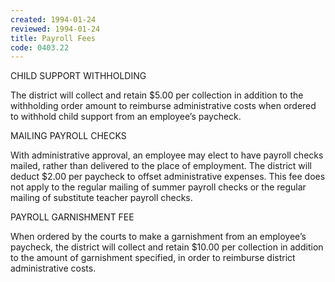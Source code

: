 ```yaml
---
created: 1994-01-24
reviewed: 1994-01-24
title: Payroll Fees
code: 0403.22
---
```



CHILD SUPPORT WITHHOLDING

The district will collect and retain $5.00 per collection in addition to the withholding order amount to reimburse
administrative costs when ordered to withhold child support from an employee’s paycheck.

MAILING PAYROLL CHECKS

With administrative approval, an employee may elect to have payroll checks mailed, rather than delivered to the
place of employment. The district will deduct $2.00 per paycheck to offset administrative expenses. This fee does
not apply to the regular mailing of summer payroll checks or the regular mailing of substitute teacher payroll checks.

PAYROLL GARNISHMENT FEE

When ordered by the courts to make a garnishment from an employee’s paycheck, the district will collect and retain
$10.00 per collection in addition to the amount of garnishment specified, in order to reimburse district administrative
costs.
